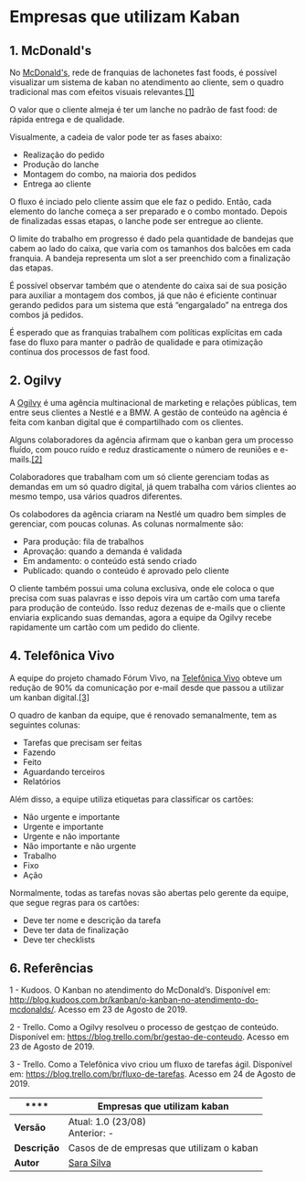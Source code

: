 # Empresas que utilizam Kaban

## 1. McDonald's

No [McDonald's](https://www.mcdonalds.com.br/), rede de franquias de lachonetes fast foods, é possível visualizar um sistema de kaban no atendimento ao cliente, sem o quadro tradicional mas com efeitos visuais relevantes.[[1]](#6-referencias)

O valor que o cliente almeja é ter um lanche no padrão de fast food: de rápida entrega e de qualidade.

Visualmente, a cadeia de valor pode ter as fases abaixo:

* Realização do pedido
* Produção do lanche
* Montagem do combo, na maioria dos pedidos
* Entrega ao cliente

O fluxo é inciado pelo cliente assim que ele faz o pedido. Então, cada elemento do lanche começa a ser preparado e o combo montado. Depois de finalizadas essas etapas, o lanche pode ser entregue ao cliente.

O limite do trabalho em progresso é dado pela quantidade de bandejas que cabem ao lado do caixa, que varia com os tamanhos dos balcões em cada franquia. A bandeja representa um slot a ser preenchido com a finalização das etapas.

É possível observar também que o atendente do caixa sai de sua posição para auxiliar a montagem dos combos, já que não é eficiente continuar gerando pedidos para um sistema que está “engargalado” na entrega dos combos já pedidos.

É esperado que as franquias trabalhem com políticas explícitas em cada fase do fluxo para manter o padrão de qualidade e para otimização contínua dos processos de fast food.

## 2. Ogilvy

A [Ogilvy](http://www.ogilvy.com.br/) é uma agência multinacional de marketing e relações públicas, tem entre seus clientes a Nestlé e a BMW. A gestão de conteúdo na agência é feita com kanban digital que é compartilhado com os clientes.

Alguns colaboradores da agência afirmam que o kanban gera um processo fluído, com pouco ruído e reduz drasticamente o número de reuniões e e-mails.[[2]](#6-referencias)

Colaboradores que trabalham com um só cliente gerenciam todas as demandas em um só quadro digital, já quem trabalha com vários clientes ao mesmo tempo, usa vários quadros diferentes.

Os colabodores da agência criaram na Nestlé um quadro bem simples de gerenciar, com poucas colunas. As colunas normalmente são:

* Para produção: fila de trabalhos
* Aprovação: quando a demanda é validada
* Em andamento: o conteúdo está sendo criado
* Publicado: quando o conteúdo é aprovado pelo cliente

O cliente também possui uma coluna exclusiva, onde ele coloca o que precisa com suas palavras e isso depois vira um cartão com uma tarefa para produção de conteúdo. Isso reduz dezenas de e-mails que o cliente enviaria explicando suas demandas, agora a equipe da Ogilvy recebe rapidamente um cartão com um pedido do cliente.

## 4. Telefônica Vivo

A equipe do projeto chamado Fórum Vivo, na [Telefônica Vivo](http://www.telefonica.com.br/) obteve um redução de 90% da comunicação por e-mail desde que passou a utilizar um kanban digital.[[3]](#6-referencias)

O quadro de kanban da equipe, que é renovado semanalmente, tem as seguintes colunas: 

* Tarefas que precisam ser feitas
* Fazendo
* Feito
* Aguardando terceiros
* Relatórios

Além disso, a equipe utiliza etiquetas para classificar os cartões:

* Não urgente e importante
* Urgente e importante
* Urgente e não importante
* Não importante e não urgente
* Trabalho
* Fixo
* Ação

Normalmente, todas as tarefas novas são abertas pelo gerente da equipe, que segue regras para os cartões:

* Deve ter nome e descrição da tarefa    
* Deve ter data de finalização
* Deve ter checklists

## 6. Referências
1 - Kudoos. O Kanban no atendimento do McDonald’s. Disponível em: http://blog.kudoos.com.br/kanban/o-kanban-no-atendimento-do-mcdonalds/. Acesso em 23 de Agosto de 2019.

2 - Trello. Como a Ogilvy resolveu o processo de gestçao de conteúdo. Disponível em: https://blog.trello.com/br/gestao-de-conteudo. Acesso em 23 de Agosto de 2019.

3 - Trello. Como a Telefônica vivo criou um fluxo de tarefas ágil. Disponível em: https://blog.trello.com/br/fluxo-de-tarefas. Acesso em 24 de Agosto de 2019.

|**** | **Empresas que utilizam kaban**  |
|--|--|
| **Versão**| Atual: 1.0 (23/08) <br> Anterior: - |
| **Descrição** | Casos de de empresas que utilizam o kaban |
|**Autor**| [Sara Silva](https://github.com/silvasara) |
